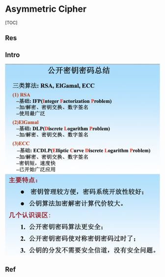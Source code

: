 # Asymmetric Cipher


[TOC]



## Res


## Intro
![](../../../../../../Assets/Pics/Screenshot%202023-04-19%20at%204.00.23%20PM.png)
![](../../../../../../Assets/Pics/Screenshot%202023-04-19%20at%204.00.43%20PM.png)



## Ref


